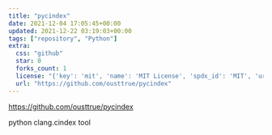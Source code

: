 ```yaml
---
title: "pycindex"
date: 2021-12-04 17:05:45+00:00
updated: 2021-12-22 03:19:03+00:00
tags: ["repository", "Python"]
extra:
  css: "github"
  star: 0
  forks_count: 1
  license: "{'key': 'mit', 'name': 'MIT License', 'spdx_id': 'MIT', 'url': 'https://api.github.com/licenses/mit', 'node_id': 'MDc6TGljZW5zZTEz'}"
  url: "https://github.com/ousttrue/pycindex"
---
```


<https://github.com/ousttrue/pycindex>

python clang.cindex tool
